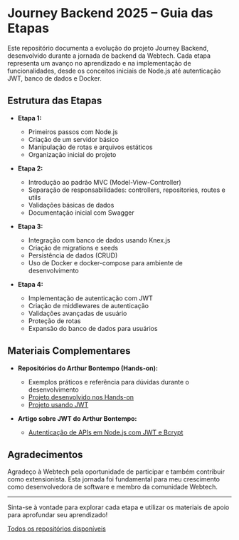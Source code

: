# Journey Backend 2025 – Guia das Etapas

Este repositório documenta a evolução do projeto Journey Backend, desenvolvido durante a jornada de backend da Webtech. Cada etapa representa um avanço no aprendizado e na implementação de funcionalidades, desde os conceitos iniciais de Node.js até autenticação JWT, banco de dados e Docker.


## Estrutura das Etapas

- **Etapa 1:**

  - Primeiros passos com Node.js
  - Criação de um servidor básico
  - Manipulação de rotas e arquivos estáticos
  - Organização inicial do projeto

- **Etapa 2:**

  - Introdução ao padrão MVC (Model-View-Controller)
  - Separação de responsabilidades: controllers, repositories, routes e utils
  - Validações básicas de dados
  - Documentação inicial com Swagger

- **Etapa 3:**

  - Integração com banco de dados usando Knex.js
  - Criação de migrations e seeds
  - Persistência de dados (CRUD)
  - Uso de Docker e docker-compose para ambiente de desenvolvimento

- **Etapa 4:**
  - Implementação de autenticação com JWT
  - Criação de middlewares de autenticação
  - Validações avançadas de usuário
  - Proteção de rotas
  - Expansão do banco de dados para usuários

## Materiais Complementares

- **Repositórios do Arthur Bontempo (Hands-on):**
  - Exemplos práticos e referência para dúvidas durante o desenvolvimento
  - [Projeto desenvolvido nos Hands-on](https://github.com/arturbomtempo-dev/urban-tails)
  - [Projeto usando JWT](https://github.com/arturbomtempo-dev/jwt-authentication-tutorial)

- **Artigo sobre JWT do Arthur Bontempo:**
  - [Autenticação de APIs em Node.js com JWT e Bcrypt](https://medium.com/@arturbomtempo/autentica%C3%A7%C3%A3o-de-apis-em-node-js-com-jwt-e-bcrypt-2e1564d264d9)

## Agradecimentos

Agradeço à Webtech pela oportunidade de participar e também contribuir como extensionista. Esta jornada foi fundamental para meu crescimento como desenvolvedora de software e membro da comunidade Webtech.

---

Sinta-se à vontade para explorar cada etapa e utilizar os materiais de apoio para aprofundar seu aprendizado!

[Todos os repositórios disponíveis](https://github.com/orgs/wt-journey-backend-01/repositories)